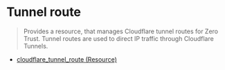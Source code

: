# Tunnel route

> Provides a resource, that manages Cloudflare tunnel routes for Zero Trust. Tunnel routes are used to direct IP traffic through Cloudflare Tunnels.

- [cloudflare_tunnel_route (Resource)](https://registry.terraform.io/providers/cloudflare/cloudflare/latest/docs/resources/tunnel_route)
